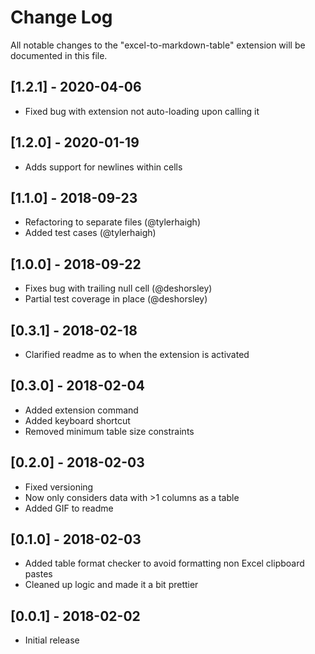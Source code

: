 # Change Log
All notable changes to the "excel-to-markdown-table" extension will be documented in this file.

## [1.2.1] - 2020-04-06
- Fixed bug with extension not auto-loading upon calling it

## [1.2.0] - 2020-01-19
- Adds support for newlines within cells

## [1.1.0] - 2018-09-23
- Refactoring to separate files (@tylerhaigh)
- Added test cases (@tylerhaigh)

## [1.0.0] - 2018-09-22
- Fixes bug with trailing null cell (@deshorsley)
- Partial test coverage in place (@deshorsley)

## [0.3.1] - 2018-02-18
- Clarified readme as to when the extension is activated

## [0.3.0] - 2018-02-04
- Added extension command
- Added keyboard shortcut
- Removed minimum table size constraints

## [0.2.0] - 2018-02-03
- Fixed versioning
- Now only considers data with >1 columns as a table
- Added GIF to readme

## [0.1.0] - 2018-02-03
- Added table format checker to avoid formatting non Excel clipboard pastes
- Cleaned up logic and made it a bit prettier

## [0.0.1] - 2018-02-02
- Initial release
